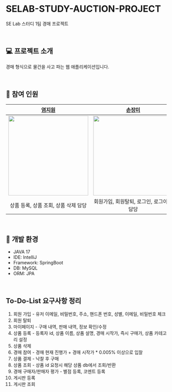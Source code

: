 # SELAB-STUDY-AUCTION-PROJECT
SE Lab 스터디 1팀 경매 프로젝트

<br>

## 💻 프로젝트 소개
경매 형식으로 물건을 사고 파는 웹 애플리케이션입니다.

<br>

## 🙆 참여 인원

|     [염지원](https://github.com/xx10222)     |    [손장미](https://github.com/sonrose)     |     [황인준](https://github.com/InJun2)      | 
| :-----------------------------------: | :-----------------: | :----------------: |
| <img src="https://avatars.githubusercontent.com/u/79418036?v=4" width="250"/> |<img src="https://avatars.githubusercontent.com/u/71416769?v=4" width="250"/> |<img src="https://avatars.githubusercontent.com/u/50690859?v=4" width="250"/> |
|상품 등록, 상품 조회, 상품 삭제 담당|회원가입, 회원탈퇴, 로그인, 로그아웃 담당|경매 참여, 경매 참여자 평가 담당|

<br>

## 🔨 개발 환경
- JAVA 17
- IDE: IntelliJ
- Framework: SpringBoot
- DB: MySQL
- ORM: JPA

<br>

## To-Do-List 요구사항 정리
1. 회원 가입 - 유저 이메일, 비밀번호, 주소, 핸드폰 번호, 성별, 이메일, 비밀번호 체크
2. 회원 탈퇴
3. 마이페이지 - 구매 내역, 판매  내역, 정보 확인/수정
4. 상품 등록 - 등록자 id, 상품 이름, 상품 설명, 경매 시작가, 즉시 구매가, 상품 카테고리 설정
5. 상품 삭제
6. 경매 참여 - 경매 현재 진행가 + 경매 시작가 * 0.005% 이상으로 입찰
7. 상품 결제 - 낙찰 후 구매
8. 상품 조회 - 상품 id 요청시 해당 상품 db에서 조회/반환
9. 경매 구매자/판매자 평가 - 별점 등록, 코멘트 등록
10. 게시판 등록
11. 게시판 조회
